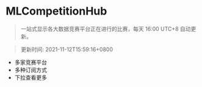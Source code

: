 # MLCompetitionHub

> 一站式显示各大数据竞赛平台正在进行的比赛，每天 16:00 UTC+8 自动更新。
  
> 更新时间: 2021-11-12T15:59:16+0800 

* 多家竞赛平台
* 多种订阅方式
* 下拉查看更多